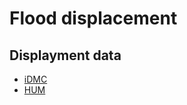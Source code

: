 # Flood displacement

## Displayment data

* [iDMC](https://www.internal-displacement.org/database/displacement-data)
* [HUM](https://data.humdata.org/dataset/idmc-idp-data-for-united-states-of-america)

